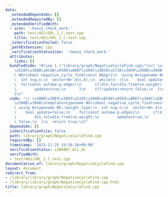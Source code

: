 ```yaml
---
data:
  _extendedDependsOn: []
  _extendedRequiredBy: []
  _extendedVerifiedWith:
  - icon: ':heavy_check_mark:'
    path: test/AOJ/GRL_1_C.test.cpp
    title: test/AOJ/GRL_1_C.test.cpp
  _isVerificationFailed: false
  _pathExtension: cpp
  _verificationStatusIcon: ':heavy_check_mark:'
  attributes:
    links: []
  bundledCode: "#line 1 \"library/graph/NegativeCycleFind.cpp\"\n// \u30B0\u30E9\u30D5\
    \u5185\u306B\u8CA0\u9589\u8DEF\u304C\u5B58\u5728\u3059\u308B\u304B\ntemplate<typename\
    \ WG>\nbool negative_cycle_find(const WG&g){\n  using W=typename WG::weight_type;\n\
    \  int n=g.n;\n  vector<W> d(n,0);\n  while(n--){\n    bool update=false;\n  \
    \  for(const auto&e:g.edges)\n      if(d[e.to]>d[e.from]+e.weight){\n        d[e.to]=d[e.from]+e.weight;\n\
    \        update=true;\n      }\n    if(!update)return false;\n  }\n  return true;\n\
    }\n"
  code: "// \u30B0\u30E9\u30D5\u5185\u306B\u8CA0\u9589\u8DEF\u304C\u5B58\u5728\u3059\
    \u308B\u304B\ntemplate<typename WG>\nbool negative_cycle_find(const WG&g){\n \
    \ using W=typename WG::weight_type;\n  int n=g.n;\n  vector<W> d(n,0);\n  while(n--){\n\
    \    bool update=false;\n    for(const auto&e:g.edges)\n      if(d[e.to]>d[e.from]+e.weight){\n\
    \        d[e.to]=d[e.from]+e.weight;\n        update=true;\n      }\n    if(!update)return\
    \ false;\n  }\n  return true;\n}"
  dependsOn: []
  isVerificationFile: false
  path: library/graph/NegativeCycleFind.cpp
  requiredBy: []
  timestamp: '2023-11-25 19:56:36+09:00'
  verificationStatus: LIBRARY_ALL_AC
  verifiedWith:
  - test/AOJ/GRL_1_C.test.cpp
documentation_of: library/graph/NegativeCycleFind.cpp
layout: document
redirect_from:
- /library/library/graph/NegativeCycleFind.cpp
- /library/library/graph/NegativeCycleFind.cpp.html
title: library/graph/NegativeCycleFind.cpp
---
```


